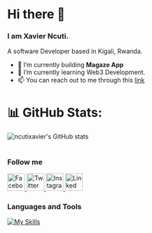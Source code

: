 
<!-- ![Frame 5](https://user-images.githubusercontent.com/51375428/116003129-0ab6e780-a5fd-11eb-859d-962e2919c3e2.png) -->
# Hi there 👋

### I am Xavier Ncuti.
A software Developer based in Kigali, Rwanda.


- 🔭 I’m currently building **Magaze App**
- 🌱 I’m currently learning Web3 Development.
- 📫 You can reach out to me through this [link](https://ncutixavier.xyz/)


# 📊 GitHub Stats:
![ncutixavier's GitHub stats](https://github-readme-stats.vercel.app/api?username=ncutixavier&hide_border=false&include_all_commits=true&count_private=true&show_icons=true)
<!-- [![Top Langs](https://github-readme-stats.vercel.app/api/top-langs/?username=ncutixavier&layout=compact&hide=python&langs_count=20)](https://github.com/ncutixavier/ncutixavier) -->
#

<!-- ![GitHub Trends SVG](https://api.githubtrends.io/user/svg/ncutixavier/)](https://githubtrends.io) -->

<!-- ## 🏆 GitHub Trophies
![](https://github-profile-trophy.vercel.app/?username=ncutixavier&theme=nord&no-frame=false&no-bg=false&margin-w=4) -->

### Follow me
<div align="left">
<a href="https://web.facebook.com/ndagijimana.xavier.1">
<img src="https://cdn-icons-png.flaticon.com/128/4494/4494475.png" alt="Facebook" width="40" height="40">
</a>

<a href="https://twitter.com/ncutixavier">
<img src="https://cdn-icons-png.flaticon.com/128/4494/4494477.png" alt="Twitter" width="40" height="40">
</a>

<a href="https://www.instagram.com/ncutixavier/?hl=en">
<img src="https://cdn-icons-png.flaticon.com/128/4494/4494488.png" alt="Instagram" width="40" height="40">
</a>

<a href="https://www.linkedin.com/in/xavier-ncuti-979284197/">
<img src="https://cdn-icons-png.flaticon.com/128/4494/4494497.png" alt="Linked In" width="40" height="40">
</a>
</div>

<h3 align="left">Languages and Tools</h3>

[![My Skills](https://skillicons.dev/icons?i=html,css,sass,js,python,react,vue,flutter,nodejs,fastapi,git,figma,vscode)]()

<!-- <h3 align="left">Support:</h3>
<p><a href="https://www.buymeacoffee.com/ncuti60B"> <img align="left" src="https://cdn.buymeacoffee.com/buttons/v2/default-yellow.png" height="50" width="210" alt="ncuti60B" /></a></p><br><br> -->
